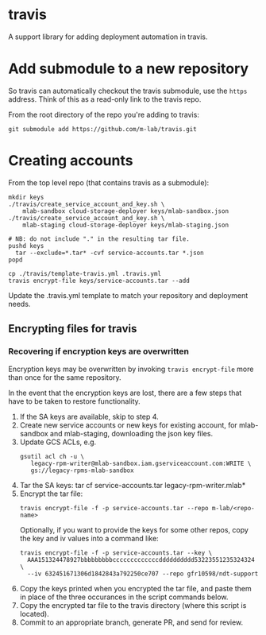 # travis
A support library for adding deployment automation in travis.

# Add submodule to a new repository

So travis can automatically checkout the travis submodule, use the `https`
address. Think of this as a read-only link to the travis repo.

From the root directory of the repo you're adding to travis:
```
git submodule add https://github.com/m-lab/travis.git
```

# Creating accounts

From the top level repo (that contains travis as a submodule):

```
mkdir keys
./travis/create_service_account_and_key.sh \
    mlab-sandbox cloud-storage-deployer keys/mlab-sandbox.json
./travis/create_service_account_and_key.sh \
    mlab-staging cloud-storage-deployer keys/mlab-staging.json

# NB: do not include "." in the resulting tar file.
pushd keys
  tar --exclude=*.tar* -cvf service-accounts.tar *.json
popd

cp ./travis/template-travis.yml .travis.yml
travis encrypt-file keys/service-accounts.tar --add
```

Update the .travis.yml template to match your repository and deployment needs.

## Encrypting files for travis

### Recovering if encryption keys are overwritten

Encryption keys may be overwritten by invoking `travis encrypt-file` more than
once for the same repository.

In the event that the encryption keys are lost, there are a few
steps that have to be taken to restore functionality.

 1. If the SA keys are available, skip to step 4.
 2. Create new service accounts or new keys for existing account, for
    mlab-sandbox and mlab-staging, downloading the json key files.
 3. Update GCS ACLs, e.g.
    ```
    gsutil acl ch -u \
       legacy-rpm-writer@mlab-sandbox.iam.gserviceaccount.com:WRITE \
       gs://legacy-rpms-mlab-sandbox
    ```
 4. Tar the SA keys:
    tar cf service-accounts.tar legacy-rpm-writer.mlab*
 5. Encrypt the tar file:
    ```
    travis encrypt-file -f -p service-accounts.tar --repo m-lab/<repo-name>
    ```
    Optionally, if you want to provide the keys for some other repos,
    copy the key and iv values into a command like:
    ```
    travis encrypt-file -f -p service-accounts.tar --key \
      AAA151324478927bbbbbbbbbcccccccccccccdddddddddd53223551235324324 \
      --iv 632451671306d1842843a792250ce707 --repo gfr10598/ndt-support
    ```
 6. Copy the keys printed when you encrypted the tar file,
    and paste them in place of the three occurances in the script
    commands below.
 7. Copy the encrypted tar file to the travis directory (where
    this script is located).
 8. Commit to an appropriate branch, generate PR, and send for review.
